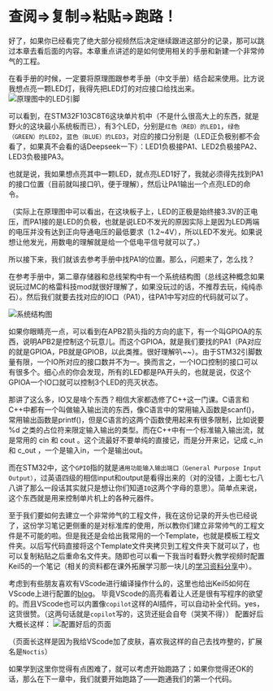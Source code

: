 # 查阅=>复制=>粘贴=>跑路！

好了，如果你已经看完了绝大部分视频然后决定继续跟进这部分的记录，那可以跳过本章去看后面的内容。本章重点讲述的是如何使用相关的手册和新建一个非常帅气的工程。

在看手册的时候，一定要将原理图跟参考手册（中文手册）结合起来使用。比方说我想点亮一颗LED灯，我得先把LED灯的对应接口给找出来。
![原理图中的LED引脚](./相关图片/2-1%20原理图LED.png)

可以看到，在STM32F103C8T6这块单片机中（不是什么很高大上的东西，就是野火的这块最小系统板而已），有3个LED，分别是`红色（RED）的LED1`，`绿色（GREEN）的LED2`，`蓝色（BLUE）的LED3`，对应的接口分别是（LED正负极别都不会看了，如果真不会看的话Deepseek一下）：LED1负极接PA1、LED2负极接PA2、LED3负极接PA3。

也就是说，我如果想点亮其中一颗LED，就点亮LED1好了，我就必须得先找到PA1的接口位置（目前就叫接口叭，便于理解），然后让PA1输出一个点亮LED的命令。

（实际上在原理图中可以看出，在这块板子上，LED的正极是始终接3.3V的正电压，而PA1接的是LED的负极，也就是说LED不发光的原因实际上是因为LED两端的电压并没有达到正向导通电压的最低要求（1.2~4V），所以LED不发光。如果说想让他发光，用数电的理解就是给一个低电平信号就可以了。）

所以接下来，我们就该去参考手册中找PA1的位置。那么，问题来了，怎么找？

在参考手册中，第二章存储器和总线架构中有一个系统结构图（总线这种概念如果说玩过MC的格雷科技mod就很好理解了，如果没玩过的话，不推荐去玩，纯纯赤石）。然后我们就要去找对应的IO口（PA1），往PA1中写对应的代码就可以了。

![系统结构图](./相关图片/2-2%20系统结构图.png)

如果你眼睛亮一点，可以看到在APB2箭头指的方向的底下，有一个叫GPIOA的东西，说明APB2是控制这个玩意儿。而这个GPIOA，就是我们要找的PA1（PA对应的就是GPIOA，PB就是GPIOB，以此类推。很好理解叭~~）。由于STM32引脚数量有限，一个IO所对应的接口数并不为一。换而言之，一个IO口控制的接口可以有很多个。细心点的你会发现，所有的LED都是PA开头的，也就是说，仅这个GPIOA一个IO口就可以控制3个LED的亮灭状态。

那讲了这么多，IO又是啥个东西？相信大家都选修了C++这一门课。C语言和C++中都有一个叫做输入输出流的东西，像C语言中的常用输入函数是scanf()，常用输出函数是printf()，但是C语言的这两个函数使用起来有很多限制，比如说要 %d 之类的占位符来限定输入输出的类型。而在C++中有一个标准输入输出流，就是常用的 cin 和 cout 。这个流最好不要单纯的直接记，而是分开来记，记成 c_in 和 c_out ，一个是输入in，一个是输出out。

而在STM32中，这个`GPIO`指的就是`通用功能输入输出端口（General Purpose Input Output）`，过英语四级的相信input和output是看得出来的（对的没错，上面七七八八讲了那么一段话其实就只是想让你们知道`IO`这两个字母的意思）。简单点来说，这个东西就是用来控制单片机上的各种元器件。

至于我们要如何去建立一个非常帅气的工程文件，我在这份记录的开头也已经说了，这份学习笔记更侧重的是对标准库的使用，所以教你们建立非常帅气的工程文件是不可能的啦。但是我还是会给出我常用的一个Template，也就是模板工程文件夹。以后写代码直接将这个Template文件夹拷贝到工程文件夹下就可以了，也可以复制粘贴之后重命名文件夹。随即也可以看一下我当时看野火教学视频时配置Keil5的一个笔记（相关的资料都在课外拓展学习那一块儿的[学习资料分享](https://pan.baidu.com/s/1AWn1uOjJBhCc_JUNKRK_BA?pwd=icic)中）。

考虑到有些朋友喜欢有VScode进行编译操作什么的，这里也给出Keil5如何在VScode上进行配置的[blog](https://blog.csdn.net/weixin_43576926/article/details/107736692)。
毕竟VScode的高亮看着让人还是很有写程序的欲望的。而且VScode也可以内置像`copilot`这样的AI插件，可以自动补全代码。yes，这货很赞。（这两句话就是`copilot`写的，这货还挺会自夸（哭笑不得））
配置好后大概长这样：
![配置好后的页面](./相关图片/2-3%20配置好后的页面.png)

（页面长这样是因为我给VScode加了皮肤，喜欢我这样的自己去找咋整的，扩展名是`Noctis`）

如果学到这里你觉得有点困难了，就可以考虑开始跑路了；如果你觉得还OK的话，那么在下一章中，我们就要开始跑路了——跑通我们的第一个代码。